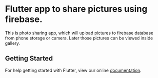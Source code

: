 # Flutter app to share pictures using firebase.

This is photo sharing app, which will upload pictures to firebase database from phone storage or camera. Later those pictures can be viewed inside gallery.

## Getting Started

For help getting started with Flutter, view our online
[documentation](https://flutter.io/).

